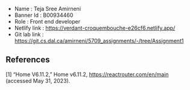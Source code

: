 - Name : Teja Sree Amirneni
- Banner Id : B00934460
- Role : Front end developer
- Netlify link : https://verdant-croquembouche-e26cf6.netlify.app/
- Git lab link : https://git.cs.dal.ca/amirneni/5709_assignments/-/tree/Assignment1

## References
[1] “Home V6.11.2,” Home v6.11.2, https://reactrouter.com/en/main (accessed May 31, 2023).
